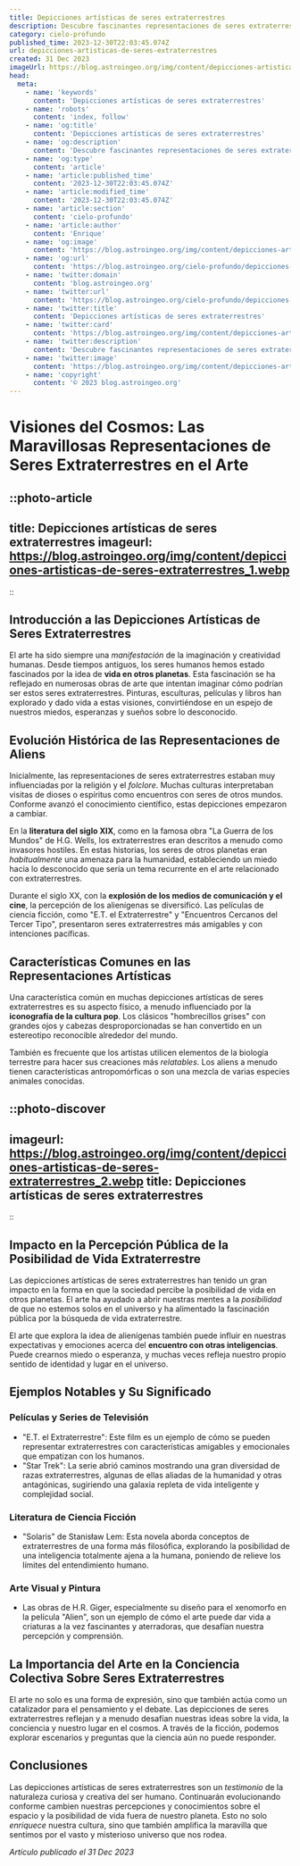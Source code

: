 ```yaml
---
title: Depicciones artísticas de seres extraterrestres
description: Descubre fascinantes representaciones de seres extraterrestres en el arte, explorando cómo nuestra imaginación da forma a lo desconocido en el cosmos.
category: cielo-profundo
published_time: 2023-12-30T22:03:45.074Z
url: depicciones-artisticas-de-seres-extraterrestres
created: 31 Dec 2023
imageUrl: https://blog.astroingeo.org/img/content/depicciones-artisticas-de-seres-extraterrestres_1.webp
head:
  meta:
    - name: 'keywords'
      content: 'Depicciones artísticas de seres extraterrestres'
    - name: 'robots'
      content: 'index, follow'
    - name: 'og:title'
      content: 'Depicciones artísticas de seres extraterrestres'
    - name: 'og:description'
      content: 'Descubre fascinantes representaciones de seres extraterrestres en el arte, explorando cómo nuestra imaginación da forma a lo desconocido en el cosmos.'
    - name: 'og:type'
      content: 'article'
    - name: 'article:published_time'
      content: '2023-12-30T22:03:45.074Z'
    - name: 'article:modified_time'
      content: '2023-12-30T22:03:45.074Z'
    - name: 'article:section'
      content: 'cielo-profundo'
    - name: 'article:author'
      content: 'Enrique'
    - name: 'og:image'
      content: 'https://blog.astroingeo.org/img/content/depicciones-artisticas-de-seres-extraterrestres_1.webp'
    - name: 'og:url'
      content: 'https://blog.astroingeo.org/cielo-profundo/depicciones-artisticas-de-seres-extraterrestres'
    - name: 'twitter:domain'
      content: 'blog.astroingeo.org'
    - name: 'twitter:url'
      content: 'https://blog.astroingeo.org/cielo-profundo/depicciones-artisticas-de-seres-extraterrestres'
    - name: 'twitter:title'
      content: 'Depicciones artísticas de seres extraterrestres'
    - name: 'twitter:card'
      content: 'https://blog.astroingeo.org/img/content/depicciones-artisticas-de-seres-extraterrestres_1.webp'
    - name: 'twitter:description'
      content: 'Descubre fascinantes representaciones de seres extraterrestres en el arte, explorando cómo nuestra imaginación da forma a lo desconocido en el cosmos.'
    - name: 'twitter:image'
      content: 'https://blog.astroingeo.org/img/content/depicciones-artisticas-de-seres-extraterrestres_1.webp'
    - name: 'copyright'
      content: '© 2023 blog.astroingeo.org'
---
```

# Visiones del Cosmos: Las Maravillosas Representaciones de Seres Extraterrestres en el Arte

::photo-article
---
title: Depicciones artísticas de seres extraterrestres
imageurl: https://blog.astroingeo.org/img/content/depicciones-artisticas-de-seres-extraterrestres_1.webp
---
::

## Introducción a las Depicciones Artísticas de Seres Extraterrestres

El arte ha sido siempre una *manifestación* de la imaginación y creatividad humanas. Desde tiempos antiguos, los seres humanos hemos estado fascinados por la idea de **vida en otros planetas**. Esta fascinación se ha reflejado en numerosas obras de arte que intentan imaginar cómo podrían ser estos seres extraterrestres. Pinturas, esculturas, películas y libros han explorado y dado vida a estas visiones, convirtiéndose en un espejo de nuestros miedos, esperanzas y sueños sobre lo desconocido.

## Evolución Histórica de las Representaciones de Aliens

Inicialmente, las representaciones de seres extraterrestres estaban muy influenciadas por la religión y el *folclore*. Muchas culturas interpretaban visitas de dioses o espíritus como encuentros con seres de otros mundos. Conforme avanzó el conocimiento científico, estas depicciones empezaron a cambiar.

En la **literatura del siglo XIX**, como en la famosa obra "La Guerra de los Mundos" de H.G. Wells, los extraterrestres eran descritos a menudo como invasores hostiles. En estas historias, los seres de otros planetas eran *habitualmente* una amenaza para la humanidad, estableciendo un miedo hacia lo desconocido que sería un tema recurrente en el arte relacionado con extraterrestres.

Durante el siglo XX, con la **explosión de los medios de comunicación y el cine**, la percepción de los alienígenas se diversificó. Las películas de ciencia ficción, como "E.T. el Extraterrestre" y "Encuentros Cercanos del Tercer Tipo", presentaron seres extraterrestres más amigables y con intenciones pacíficas.

## Características Comunes en las Representaciones Artísticas

Una característica común en muchas depicciones artísticas de seres extraterrestres es su aspecto físico, a menudo influenciado por la **iconografía de la cultura pop**. Los clásicos "hombrecillos grises" con grandes ojos y cabezas desproporcionadas se han convertido en un estereotipo reconocible alrededor del mundo.

También es frecuente que los artistas utilicen elementos de la biología terrestre para hacer sus creaciones más *relatables*. Los aliens a menudo tienen características antropomórficas o son una mezcla de varias especies animales conocidas.


::photo-discover
---
imageurl: https://blog.astroingeo.org/img/content/depicciones-artisticas-de-seres-extraterrestres_2.webp
title: Depicciones artísticas de seres extraterrestres
---
::

## Impacto en la Percepción Pública de la Posibilidad de Vida Extraterrestre

Las depicciones artísticas de seres extraterrestres han tenido un gran impacto en la forma en que la sociedad percibe la posibilidad de vida en otros planetas. El arte ha ayudado a abrir nuestras mentes a la *posibilidad* de que no estemos solos en el universo y ha alimentado la fascinación pública por la búsqueda de vida extraterrestre.

El arte que explora la idea de alienígenas también puede influir en nuestras expectativas y emociones acerca del **encuentro con otras inteligencias**. Puede crearnos miedo o esperanza, y muchas veces refleja nuestro propio sentido de identidad y lugar en el universo.

## Ejemplos Notables y Su Significado

### Películas y Series de Televisión

* "E.T. el Extraterrestre": Este film es un ejemplo de cómo se pueden representar extraterrestres con características amigables y emocionales que empatizan con los humanos.
* "Star Trek": La serie abrió caminos mostrando una gran diversidad de razas extraterrestres, algunas de ellas aliadas de la humanidad y otras antagónicas, sugiriendo una galaxia repleta de vida inteligente y complejidad social.

### Literatura de Ciencia Ficción

* "Solaris" de Stanisław Lem: Esta novela aborda conceptos de extraterrestres de una forma más filosófica, explorando la posibilidad de una inteligencia totalmente ajena a la humana, poniendo de relieve los límites del entendimiento humano.

### Arte Visual y Pintura

* Las obras de H.R. Giger, especialmente su diseño para el xenomorfo en la película "Alien", son un ejemplo de cómo el arte puede dar vida a criaturas a la vez fascinantes y aterradoras, que desafían nuestra percepción y comprensión. 

## La Importancia del Arte en la Conciencia Colectiva Sobre Seres Extraterrestres

El arte no solo es una forma de expresión, sino que también actúa como un catalizador para el pensamiento y el debate. Las depicciones de seres extraterrestres reflejan y a menudo desafían nuestras ideas sobre la vida, la conciencia y nuestro lugar en el cosmos. A través de la ficción, podemos explorar escenarios y preguntas que la ciencia aún no puede responder.

## Conclusiones

Las depicciones artísticas de seres extraterrestres son un *testimonio* de la naturaleza curiosa y creativa del ser humano. Continuarán evolucionando conforme cambien nuestras percepciones y conocimientos sobre el espacio y la posibilidad de vida fuera de nuestro planeta. Esto no solo *enriquece* nuestra cultura, sino que también amplifica la maravilla que sentimos por el vasto y misterioso universo que nos rodea.

_Artículo publicado el 31 Dec 2023_